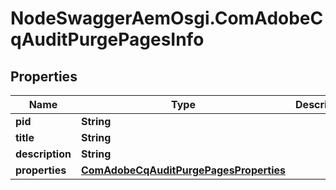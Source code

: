 # NodeSwaggerAemOsgi.ComAdobeCqAuditPurgePagesInfo

## Properties

Name | Type | Description | Notes
------------ | ------------- | ------------- | -------------
**pid** | **String** |  | [optional] 
**title** | **String** |  | [optional] 
**description** | **String** |  | [optional] 
**properties** | [**ComAdobeCqAuditPurgePagesProperties**](ComAdobeCqAuditPurgePagesProperties.md) |  | [optional] 


